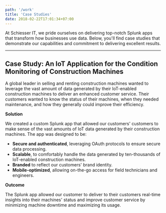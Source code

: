 ```yaml
---
path: '/work'
title: 'Case Studies'
date: 2018-02-22T17:01:34+07:00
---
```


At Schiesser IT, we pride ourselves on delivering top-notch Splunk apps that transform how businesses use data. Below, you'll find case studies that demonstrate our capabilities and commitment to delivering excellent results.

---

## Case Study: An IoT Application for the Condition Monitoring of Construction Machines

A global leader in selling and renting construction machines wanted to leverage the vast amount of data generated by their IoT-enabled construction machines to deliver an enhanced customer service. Their customers wanted to know the status of their machines, when they needed maintenance, and how they generally could improve their efficiency.

**Solution**

We created a custom Splunk app that allowed our customers' customers to make sense of the vast amounts of IoT data generated by their construction machines. The app was designed to be:

* **Secure and authenticated**, leveraging OAuth protocols to ensure secure data processing.
* **Scalable**, to comfortably handle the data generated by ten-thousands of IoT-enabled construction machines.
* **Branded** to reflect our customers' brand identity.
* **Mobile-optimized**, allowing on-the-go access for field technicians and engineers.

**Outcome**

The Splunk app allowed our customer to deliver to their customers real-time insights into their machines' status and improve customer service by minimizing machine downtime and maximizing its usage.

